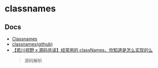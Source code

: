 # classnames

## Docs
- [Classnames](https://jedwatson.github.io/classnames/)
- [classnames(github)](https://github.com/JedWatson/classnames)
- [【若川视野 x 源码共读】经常用的 classNames，你知道是怎么实现的么](https://juejin.cn/post/7090550894726496263?searchId=202403101456195C062F7E72931DAC10EA)  
  > 源码解析
